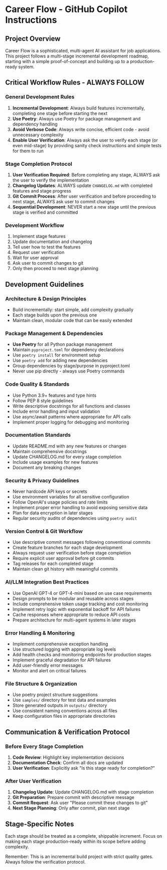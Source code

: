 # Career Flow - GitHub Copilot Instructions

<!-- Use this file to provide workspace-specific custom instructions to Copilot. For more details, visit https://code.visualstudio.com/docs/copilot/copilot-customization#_use-a-githubcopilotinstructionsmd-file -->

## Project Overview

Career Flow is a sophisticated, multi-agent AI assistant for job applications. This project follows a multi-stage incremental development roadmap, starting with a simple proof-of-concept and building up to a production-ready system.

## Critical Workflow Rules - ALWAYS FOLLOW

### General Development Rules
1. **Incremental Development**: Always build features incrementally, completing one stage before starting the next
2. **Use Poetry**: Always use Poetry for package management and dependency handling
3. **Avoid Verbose Code**: Always write concise, efficient code - avoid unnecessary complexity
4. **Enable User Verification**: Always ask the user to verify each stage (or even mid-stage) by providing sanity check instructions and simple tests for them to run

### Stage Completion Protocol
1. **User Verification Required**: Before completing any stage, ALWAYS ask the user to verify the implementation
2. **Changelog Updates**: ALWAYS update `CHANGELOG.md` with completed features and stage progress
3. **Git Commit Process**: After user verification and before proceeding to next stage, ALWAYS ask user to commit changes
4. **Sequential Development**: NEVER start a new stage until the previous stage is verified and committed

### Development Workflow
1. Implement stage features
2. Update documentation and changelog
3. Tell user how to test the features
4. Request user verification
5. Wait for user approval
6. Ask user to commit changes to git
7. Only then proceed to next stage planning

## Development Guidelines

### Architecture & Design Principles
- Build incrementally: start simple, add complexity gradually
- Each stage builds upon the previous one
- Maintain clean, modular code that can be easily extended

### Package Management & Dependencies
- **Use Poetry** for all Python package management
- Maintain `pyproject.toml` for dependency declarations
- Use `poetry install` for environment setup
- Use `poetry add` for adding new dependencies
- Group dependencies by stage/purpose in pyproject.toml
- Never use pip directly - always use Poetry commands

### Code Quality & Standards
- Use Python 3.9+ features and type hints
- Follow PEP 8 style guidelines
- Write descriptive docstrings for all functions and classes
- Include error handling and input validation
- Use async/await patterns where appropriate for API calls
- Implement proper logging for debugging and monitoring

### Documentation Standards
- Update README.md with any new features or changes
- Maintain comprehensive docstrings
- Update CHANGELOG.md for every stage completion
- Include usage examples for new features
- Document any breaking changes

### Security & Privacy Guidelines
- Never hardcode API keys or secrets
- Use environment variables for all sensitive configuration
- Follow OpenAI's usage policies and rate limits
- Implement proper error handling to avoid exposing sensitive data
- Plan for data encryption in later stages
- Regular security audits of dependencies using `poetry audit`

### Version Control & Git Workflow
- Use descriptive commit messages following conventional commits
- Create feature branches for each stage development
- Always request user verification before stage completion
- Require explicit user approval before git commits
- Tag releases for each completed stage
- Maintain clean git history with meaningful commits

### AI/LLM Integration Best Practices
- Use OpenAI GPT-4 or GPT-4-mini based on use case requirements
- Design prompts to be modular and reusable across stages
- Include comprehensive token usage tracking and cost monitoring
- Implement retry logic with exponential backoff for API failures
- Cache responses where appropriate to reduce API costs
- Prepare architecture for multi-agent systems in later stages

### Error Handling & Monitoring
- Implement comprehensive exception handling
- Use structured logging with appropriate log levels
- Add health checks and monitoring endpoints for production stages
- Implement graceful degradation for API failures
- Add user-friendly error messages
- Monitor and alert on critical failures

### File Structure & Organization
- Use poetry project structure suggestions
- Use `samples/` directory for test data and examples
- Store generated outputs in `outputs/` directory
- Use consistent naming conventions across all files
- Keep configuration files in appropriate directories

## Communication & Verification Protocol

### Before Every Stage Completion
1. **Code Review**: Highlight key implementation decisions
2. **Documentation Check**: Confirm all docs are updated
3. **User Verification**: Explicitly ask "Is this stage ready for completion?"

### After User Verification
1. **Changelog Update**: Update CHANGELOG.md with stage completion
2. **Git Preparation**: Prepare commit with descriptive message
3. **Commit Request**: Ask user "Please commit these changes to git"
4. **Next Stage Planning**: Only after commit, plan next stage

## Stage-Specific Notes

Each stage should be treated as a complete, shippable increment. Focus on making each stage production-ready within its scope before adding complexity.

Remember: This is an incremental build project with strict quality gates. Always follow the verification protocol.

